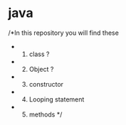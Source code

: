 # java
/*In this repository you will find these
 * 1. class ?
 * 2. Object ?
 * 3. constructor
 * 4. Looping statement 
 * 5. methods
 */
